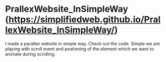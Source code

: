 # PrallexWebsite_InSimpleWay (https://simplifiedweb.github.io/PrallexWebsite_InSimpleWay/)
I made a parallex website in simple way. Check out the code.
Simple we are playing with scroll event and postioning of the element which we want to animate during scrolling.
